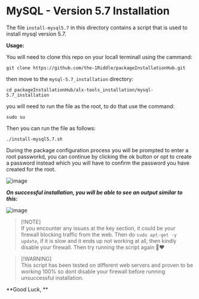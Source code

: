 # MySQL - Version 5.7 Installation

The file `install-mysql5.7` in this directory contains a script that is used to install mysql version 5.7.

**Usage:**

You will need to clone this repo on your locall terminall using the cammand:
```
git clone https://github.com/the-1Riddle/packageInstallationHub.git
```

then move to the `mysql-5.7_installation` directory:
```
cd packageInstallationHub/alx-tools_installation/mysql-5.7_installation
```

you will need to run the file as the root, to do that use the command:
```
sudo su
```

Then you can run the file as follows:
```
./install-mysql5.7.sh
```

During the package configuration process you will be prompted to enter a root passworkd, you can continue by clicking the ok button or opt to create a password instead which you will have to confirm the password you have created for the root.

![image](https://github.com/the-1Riddle/packageInstallationHub/assets/154701770/b3e8b66c-8aef-4f5e-aae0-19802cc7d045)

***On successful installation, you will be able to see an output similar to this:***

![image](https://github.com/the-1Riddle/packageInstallationHub/assets/154701770/72e16891-b6b7-4801-90d7-aedb69ab90c7)

> [!NOTE]<br>
> If you encounter any issues at the key section, it could be your firewall blocking traffic from the web.
> Then do `sudo apt-get -y update`, if it is slow and it ends up not working at all, then kindly disable your firewall.
> Then try running the script again 💜❤️

> [!WARNING]<br>
> This script has been tested on different web servers and proven to be working 100% so dont disable your firewall before running unsuccessful installation.

**Good Luck, 
**
